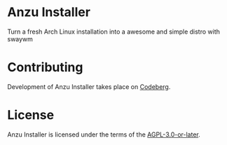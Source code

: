 # Anzu Installer
Turn a fresh Arch Linux installation into a awesome and simple distro with swaywm

# Contributing
Development of Anzu Installer takes place on [Codeberg](https://codeberg.org/09CrisGui01/anzu-installer).

# License
Anzu Installer is licensed under the terms of the [AGPL-3.0-or-later](./LICENSE.md).
